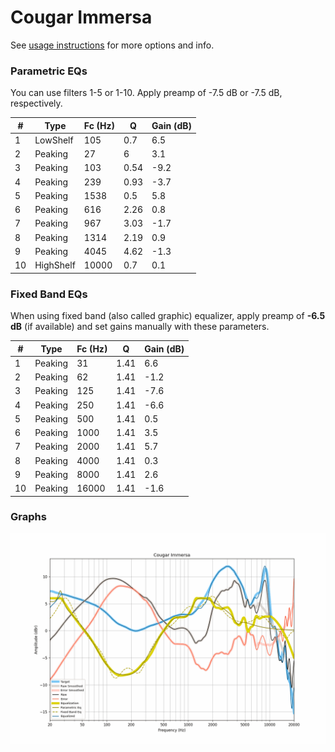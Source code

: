 # Cougar Immersa
See [usage instructions](https://github.com/jaakkopasanen/AutoEq#usage) for more options and info.

### Parametric EQs
You can use filters 1-5 or 1-10. Apply preamp of -7.5 dB or -7.5 dB, respectively.

|   # | Type      |   Fc (Hz) |    Q |   Gain (dB) |
|-----|-----------|-----------|------|-------------|
|   1 | LowShelf  |       105 | 0.7  |         6.5 |
|   2 | Peaking   |        27 | 6    |         3.1 |
|   3 | Peaking   |       103 | 0.54 |        -9.2 |
|   4 | Peaking   |       239 | 0.93 |        -3.7 |
|   5 | Peaking   |      1538 | 0.5  |         5.8 |
|   6 | Peaking   |       616 | 2.26 |         0.8 |
|   7 | Peaking   |       967 | 3.03 |        -1.7 |
|   8 | Peaking   |      1314 | 2.19 |         0.9 |
|   9 | Peaking   |      4045 | 4.62 |        -1.3 |
|  10 | HighShelf |     10000 | 0.7  |         0.1 |

### Fixed Band EQs
When using fixed band (also called graphic) equalizer, apply preamp of **-6.5 dB** (if available) and set gains manually with these parameters.

|   # | Type    |   Fc (Hz) |    Q |   Gain (dB) |
|-----|---------|-----------|------|-------------|
|   1 | Peaking |        31 | 1.41 |         6.6 |
|   2 | Peaking |        62 | 1.41 |        -1.2 |
|   3 | Peaking |       125 | 1.41 |        -7.6 |
|   4 | Peaking |       250 | 1.41 |        -6.6 |
|   5 | Peaking |       500 | 1.41 |         0.5 |
|   6 | Peaking |      1000 | 1.41 |         3.5 |
|   7 | Peaking |      2000 | 1.41 |         5.7 |
|   8 | Peaking |      4000 | 1.41 |         0.3 |
|   9 | Peaking |      8000 | 1.41 |         2.6 |
|  10 | Peaking |     16000 | 1.41 |        -1.6 |

### Graphs
![](./Cougar%20Immersa.png)
